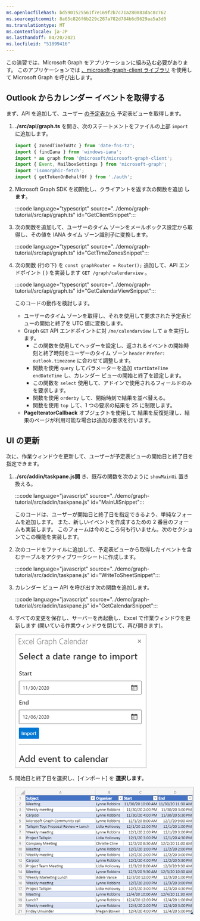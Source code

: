 ```yaml
---
ms.openlocfilehash: bd5901525561f7e169f2b7c71a280883dac8c762
ms.sourcegitcommit: 8a65c826f6b229c287a782d784b6d9629aa5a3d0
ms.translationtype: MT
ms.contentlocale: ja-JP
ms.lasthandoff: 04/20/2021
ms.locfileid: "51899416"
---
```

<!-- markdownlint-disable MD002 MD041 -->

この演習では、Microsoft Graph をアプリケーションに組み込む必要があります。 このアプリケーションでは [、microsoft-graph-client ライブラリ](https://github.com/microsoftgraph/msgraph-sdk-javascript) を使用して Microsoft Graph を呼び出します。

## <a name="get-calendar-events-from-outlook"></a>Outlook からカレンダー イベントを取得する

まず、API を追加して、ユーザー [の予定表から](https://docs.microsoft.com/graph/api/user-list-calendarview) 予定表ビューを取得します。

1. **./src/api/graph.ts** を開き、次のステートメントをファイルの上部 `import` に追加します。

    ```typescript
    import { zonedTimeToUtc } from 'date-fns-tz';
    import { findIana } from 'windows-iana';
    import * as graph from '@microsoft/microsoft-graph-client';
    import { Event, MailboxSettings } from 'microsoft-graph';
    import 'isomorphic-fetch';
    import { getTokenOnBehalfOf } from './auth';
    ```

1. Microsoft Graph SDK を初期化し、クライアントを返す次の関数を追加 **します**。

    :::code language="typescript" source="../demo/graph-tutorial/src/api/graph.ts" id="GetClientSnippet":::

1. 次の関数を追加して、ユーザーのタイム ゾーンをメールボックス設定から取得し、その値を IANA タイム ゾーン識別子に変換します。

    :::code language="typescript" source="../demo/graph-tutorial/src/api/graph.ts" id="GetTimeZonesSnippet":::

1. 次の関数 (行の下) を `const graphRouter = Router();` 追加して、API エンドポイント ( ) を実装します `GET /graph/calendarview` 。

    :::code language="typescript" source="../demo/graph-tutorial/src/api/graph.ts" id="GetCalendarViewSnippet":::

    このコードの動作を検討します。

    - ユーザーのタイム ゾーンを取得し、それを使用して要求された予定表ビューの開始と終了を UTC 値に変換します。
    - Graph `GET` API エンドポイントに対 `/me/calendarview` して a を実行します。
        - この関数を使用してヘッダーを設定し、返されるイベントの開始時刻と終了時刻をユーザーのタイム ゾーン `header` `Prefer: outlook.timezone` に合わせて調整します。
        - 関数を使用 `query` してパラメーターを追加 `startDateTime` `endDateTime` し、カレンダー ビューの開始と終了を設定します。
        - この関数を `select` 使用して、アドインで使用されるフィールドのみを要求します。
        - 関数を使用 `orderby` して、開始時刻で結果を並べ替える。
        - 関数を使用 `top` して、1 つの要求の結果を 25 に制限します。
    - **PageIteratorCallback** オブジェクトを使用して [](https://docs.microsoft.com/graph/sdks/paging)結果を反復処理し、結果のページが利用可能な場合は追加の要求を行います。

## <a name="update-the-ui"></a>UI の更新

次に、作業ウィンドウを更新して、ユーザーが予定表ビューの開始日と終了日を指定できます。

1. **./src/addin/taskpane.js開** き、既存の関数を次のように `showMainUi` 置き換える。

    :::code language="javascript" source="../demo/graph-tutorial/src/addin/taskpane.js" id="MainUiSnippet":::

    このコードは、ユーザーが開始日と終了日を指定できるよう、単純なフォームを追加します。 また、新しいイベントを作成するための 2 番目のフォームも実装します。 このフォームは今のところ何も行いません。次のセクションでこの機能を実装します。

1. 次のコードをファイルに追加して、予定表ビューから取得したイベントを含むテーブルをアクティブワークシートに作成します。

    :::code language="javascript" source="../demo/graph-tutorial/src/addin/taskpane.js" id="WriteToSheetSnippet":::

1. カレンダー ビュー API を呼び出す次の関数を追加します。

    :::code language="javascript" source="../demo/graph-tutorial/src/addin/taskpane.js" id="GetCalendarSnippet":::

1. すべての変更を保存し、サーバーを再起動し、Excel で作業ウィンドウを更新します (開いている作業ウィンドウを閉じて、再び開きます)。

    ![インポート フォームのスクリーンショット](images/get-calendar-view-ui.png)

1. 開始日と終了日を選択し、[インポート] を **選択します**。

    ![イベント表のスクリーンショット](images/calendar-view-table.png)
